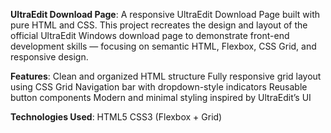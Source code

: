 **UltraEdit Download Page**:
A responsive UltraEdit Download Page built with pure HTML and CSS. This project recreates the design and layout of the official UltraEdit Windows download page to demonstrate front-end development skills — focusing on semantic HTML, Flexbox, CSS Grid, and responsive design.

**Features**:
Clean and organized HTML structure
Fully responsive grid layout using CSS Grid
Navigation bar with dropdown-style indicators
Reusable button components
Modern and minimal styling inspired by UltraEdit’s UI

**Technologies Used**:
HTML5
CSS3 (Flexbox + Grid)


